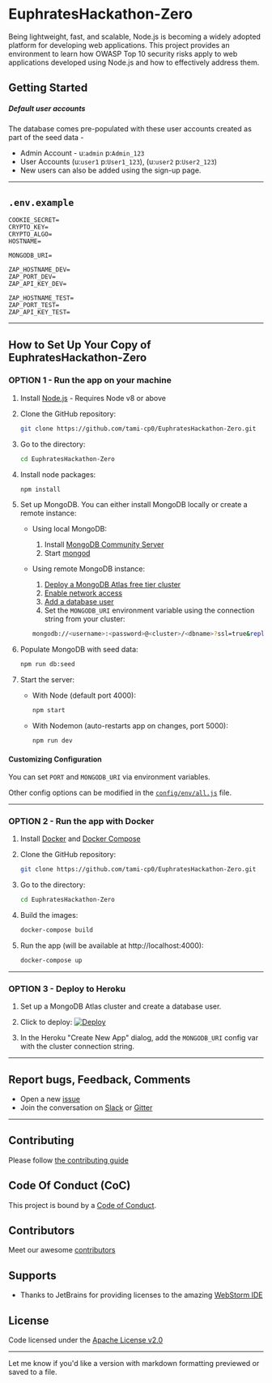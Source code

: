 # EuphratesHackathon-Zero

Being lightweight, fast, and scalable, Node.js is becoming a widely adopted platform for developing web applications. This project provides an environment to learn how OWASP Top 10 security risks apply to web applications developed using Node.js and how to effectively address them.

## Getting Started

##### Default user accounts

The database comes pre-populated with these user accounts created as part of the seed data -

- Admin Account - u:`admin` p:`Admin_123`
- User Accounts (u:`user1` p:`User1_123`), (u:`user2` p:`User2_123`)
- New users can also be added using the sign-up page.

---

## `.env.example`

```
COOKIE_SECRET=
CRYPTO_KEY=
CRYPTO_ALGO=
HOSTNAME=

MONGODB_URI=

ZAP_HOSTNAME_DEV=
ZAP_PORT_DEV=
ZAP_API_KEY_DEV=

ZAP_HOSTNAME_TEST=
ZAP_PORT_TEST=
ZAP_API_KEY_TEST=
```

---

## How to Set Up Your Copy of EuphratesHackathon-Zero

### OPTION 1 - Run the app on your machine

1. Install [Node.js](http://nodejs.org/) - Requires Node v8 or above

2. Clone the GitHub repository:

   ```bash
   git clone https://github.com/tami-cp0/EuphratesHackathon-Zero.git
   ```

3. Go to the directory:

   ```bash
   cd EuphratesHackathon-Zero
   ```

4. Install node packages:

   ```bash
   npm install
   ```

5. Set up MongoDB. You can either install MongoDB locally or create a remote instance:

   - Using local MongoDB:

     1. Install [MongoDB Community Server](https://docs.mongodb.com/manual/administration/install-community/)
     2. Start [mongod](http://docs.mongodb.org/manual/reference/program/mongod/#bin.mongod)

   - Using remote MongoDB instance:
     1. [Deploy a MongoDB Atlas free tier cluster](https://docs.atlas.mongodb.com/tutorial/deploy-free-tier-cluster/)
     2. [Enable network access](https://docs.atlas.mongodb.com/security/add-ip-address-to-list/)
     3. [Add a database user](https://docs.atlas.mongodb.com/tutorial/create-mongodb-user-for-cluster/)
     4. Set the `MONGODB_URI` environment variable using the connection string from your cluster:
     ```bash
     mongodb://<username>:<password>@<cluster>/<dbname>?ssl=true&replicaSet=<rsname>&authSource=admin&retryWrites=true&w=majority
     ```

6. Populate MongoDB with seed data:

   ```bash
   npm run db:seed
   ```

7. Start the server:
   - With Node (default port 4000):
     ```bash
     npm start
     ```
   - With Nodemon (auto-restarts app on changes, port 5000):
     ```bash
     npm run dev
     ```

#### Customizing Configuration

You can set `PORT` and `MONGODB_URI` via environment variables.

Other config options can be modified in the [`config/env/all.js`](https://github.com/tami-cp0/EuphratesHackathon-Zero/blob/master/config/env/all.js) file.

---

### OPTION 2 - Run the app with Docker

1. Install [Docker](https://docs.docker.com/installation/) and [Docker Compose](https://docs.docker.com/compose/install/)

2. Clone the GitHub repository:

   ```bash
   git clone https://github.com/tami-cp0/EuphratesHackathon-Zero.git
   ```

3. Go to the directory:

   ```bash
   cd EuphratesHackathon-Zero
   ```

4. Build the images:

   ```bash
   docker-compose build
   ```

5. Run the app (will be available at http://localhost:4000):
   ```bash
   docker-compose up
   ```

---

### OPTION 3 - Deploy to Heroku

1. Set up a MongoDB Atlas cluster and create a database user.

2. Click to deploy:
   [![Deploy](https://www.herokucdn.com/deploy/button.png)](https://heroku.com/deploy)

3. In the Heroku "Create New App" dialog, add the `MONGODB_URI` config var with the cluster connection string.

---

## Report bugs, Feedback, Comments

- Open a new [issue](https://github.com/tami-cp0/EuphratesHackathon-Zero/issues)
- Join the conversation on [Slack](https://owasp.slack.com/messages/project-nodegoat/) or [Gitter](https://gitter.im/OWASP/NodeGoat)

---

## Contributing

Please follow [the contributing guide](CONTRIBUTING.md)

## Code Of Conduct (CoC)

This project is bound by a [Code of Conduct](CODE_OF_CONDUCT.md).

## Contributors

Meet our awesome [contributors](https://github.com/tami-cp0/EuphratesHackathon-Zero/graphs/contributors)

## Supports

- Thanks to JetBrains for providing licenses to the amazing [WebStorm IDE](https://www.jetbrains.com/webstorm/)

## License

Code licensed under the [Apache License v2.0](http://www.apache.org/licenses/LICENSE-2.0)

---

Let me know if you'd like a version with markdown formatting previewed or saved to a file.
